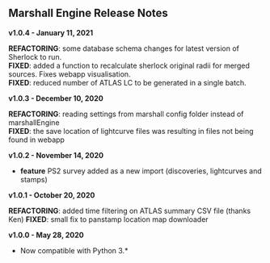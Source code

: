 
## Marshall Engine Release Notes

**v1.0.4 - January 11, 2021**

**REFACTORING**: some database schema changes for latest version of Sherlock to run.  
**FIXED**: added a function to recalculate sherlock original radii for merged sources. Fixes webapp visualisation.  
**FIXED**: reduced number of ATLAS LC to be generated in a single batch.  

**v1.0.3 - December 10, 2020**

**REFACTORING**: reading settings from marshall config folder instead of marshallEngine  
**FIXED**: the save location of lightcurve files was resulting in files not being found in webapp

**v1.0.2 - November 14, 2020**

* **feature** PS2 survey added as a new import (discoveries, lightcurves and stamps)

**v1.0.1 - October 20, 2020**

**REFACTORING**: added time filtering on ATLAS summary CSV file (thanks Ken)
**FIXED**: small fix to panstamp location map downloader

**v1.0.0 - May 28, 2020**

* Now compatible with Python 3.*
